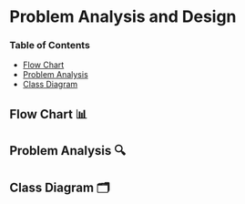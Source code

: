 # Problem Analysis and Design

### Table of Contents

- [Flow Chart](Submission/sec08_23242/2e1i/Analysis-Design/image/PT2_flowchart.jpg)
- [Problem Analysis](##problem-analysis)
- [Class Diagram](##class-diagram)

## Flow Chart 📊

## Problem Analysis 🔍

## Class Diagram 🗂️
